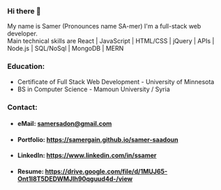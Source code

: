### Hi there 👋


My name is Samer (Pronounces name SA-mer) I'm a full-stack web developer.  
Main technical skills are React | JavaScript | HTML/CSS | jQuery | APIs | Node.js | SQL/NoSql | MongoDB | MERN  

### Education:    
- Certificate of Full Stack Web Development - University of Minnesota  
- BS in Computer Science - Mamoun University / Syria 

### Contact:  
- #### eMail: samersadon@gmail.com
- #### Portfolio: https://samergain.github.io/samer-saadoun
- #### LinkedIn: https://www.linkedin.com/in/ssamer
- #### Resume: https://drive.google.com/file/d/1MUJ65-Ont1I8T5DEDWMJlh90qguud4d-/view
